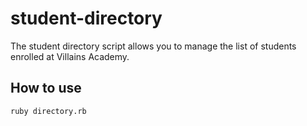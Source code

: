 # student-directory
The student directory script allows you to manage the list of students enrolled at Villains Academy.

## How to use ##
```shell
ruby directory.rb
```
